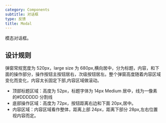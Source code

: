 ```yaml
---
category: Components
subtitle: 对话框
type: 反馈
title: Modal
---
```


模态对话框。

## 设计规则

弹窗常规宽度为 520px，large size 为 680px,横向居中，分为标题，内容，和下面的操作部分，操作按钮主按钮居右，次级按钮居左。整个弹窗高度随着内容区域变化而变化，内容太长固定下部,内容区域做滚动。

- 顶部标题区域：高度为 52px，标题字体为 14px Medium 居中，线为一像素的#DDDDDD 分割线
- 底部操作区域：高度为 72px，按钮距离右边和下面 20px,居中。
- 内容区域：内容区域看作整体，距离上部 24px，距离下部分 28px,左右位置视内容而定。
